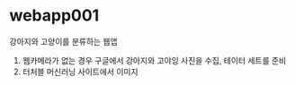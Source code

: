 # webapp001
강아지와 고양이를 분류하는 웹앱
1. 웹카메라가 없는 경우 구글에서 강아지와 고야잉 사진을 수집, 테이터 세트를 준비
2. 터처블 머신러닝 사이트에서 이미지 
